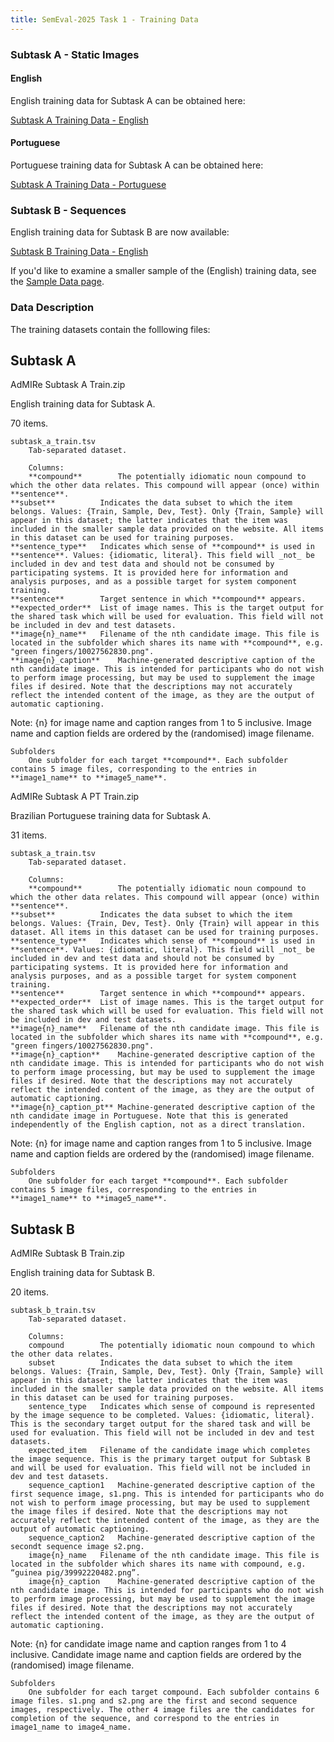 ```yaml
---
title: SemEval-2025 Task 1 - Training Data
---
```



### Subtask A - Static Images

#### English

English training data for Subtask A can be obtained here:

[Subtask A Training Data - English](https://drive.google.com/file/d/1D5zcLxejMpYMZUD63Ljd8LhV18MycJPY/view?usp=drive_link)

#### Portuguese

Portuguese training data for Subtask A can be obtained here:

[Subtask A Training Data - Portuguese](https://drive.google.com/file/d/1wXikkvk5wMP14GNWjkqm662IHKZbzN-R/view?usp=drive_link)


### Subtask B - Sequences

English training data for Subtask B are now available:

[Subtask B Training Data - English](https://drive.google.com/file/d/1SL_1ARAyyWRCq3a0Fq8qhWj8EJwpPY4k/view?usp=sharing)




If you'd like to examine a smaller sample of the (English) training data, see the [Sample Data page](/data/sample/sample_data.md).


### Data Description

The training datasets contain the folllowing files:

## Subtask A

AdMIRe Subtask A Train.zip

English training data for Subtask A.

70 items.


	subtask_a_train.tsv
		Tab-separated dataset.

		Columns:
		**compound**		The potentially idiomatic noun compound to which the other data relates. This compound will appear (once) within **sentence**.
    **subset**			Indicates the data subset to which the item belongs. Values: {Train, Sample, Dev, Test}. Only {Train, Sample} will appear in this dataset; the latter indicates that the item was included in the smaller sample data provided on the website. All items in this dataset can be used for training purposes.    
    **sentence_type**	Indicates which sense of **compound** is used in **sentence**. Values: {idiomatic, literal}. This field will _not_ be included in dev and test data and should not be consumed by participating systems. It is provided here for information and analysis purposes, and as a possible target for system component training.
    **sentence**		Target sentence in which **compound** appears.
    **expected_order**	List of image names. This is the target output for the shared task which will be used for evaluation. This field will not be included in dev and test datasets.
    **image{n}_name**	Filename of the nth candidate image. This file is located in the subfolder which shares its name with **compound**, e.g. "green fingers/10027562830.png".
    **image{n}_caption**	Machine-generated descriptive caption of the nth candidate image. This is intended for participants who do not wish to perform image processing, but may be used to supplement the image files if desired. Note that the descriptions may not accurately reflect the intended content of the image, as they are the output of automatic captioning.	

Note: {n} for image name and caption ranges from 1 to 5 inclusive.
Image name and caption fields are ordered by the (randomised) image filename.

    Subfolders
		One subfolder for each target **compound**. Each subfolder contains 5 image files, corresponding to the entries in **image1_name** to **image5_name**.


AdMIRe Subtask A PT Train.zip

Brazilian Portuguese training data for Subtask A.

31 items.


	subtask_a_train.tsv
		Tab-separated dataset.

		Columns:
		**compound**		The potentially idiomatic noun compound to which the other data relates. This compound will appear (once) within **sentence**.
    **subset**			Indicates the data subset to which the item belongs. Values: {Train, Dev, Test}. Only {Train} will appear in this dataset. All items in this dataset can be used for training purposes. 
    **sentence_type**	Indicates which sense of **compound** is used in **sentence**. Values: {idiomatic, literal}. This field will _not_ be included in dev and test data and should not be consumed by participating systems. It is provided here for information and analysis purposes, and as a possible target for system component training.
    **sentence**		Target sentence in which **compound** appears.
    **expected_order**	List of image names. This is the target output for the shared task which will be used for evaluation. This field will not be included in dev and test datasets.
    **image{n}_name**	Filename of the nth candidate image. This file is located in the subfolder which shares its name with **compound**, e.g. "green fingers/10027562830.png".
    **image{n}_caption**	Machine-generated descriptive caption of the nth candidate image. This is intended for participants who do not wish to perform image processing, but may be used to supplement the image files if desired. Note that the descriptions may not accurately reflect the intended content of the image, as they are the output of automatic captioning.
    **image{n}_caption_pt**	Machine-generated descriptive caption of the nth candidate image in Portuguese. Note that this is generated independently of the English caption, not as a direct translation.

Note: {n} for image name and caption ranges from 1 to 5 inclusive.
Image name and caption fields are ordered by the (randomised) image filename.

    Subfolders
		One subfolder for each target **compound**. Each subfolder contains 5 image files, corresponding to the entries in **image1_name** to **image5_name**.


## Subtask B

AdMIRe Subtask B Train.zip

English training data for Subtask B.

20 items.

	subtask_b_train.tsv
		Tab-separated dataset.

		Columns:
		compound		The potentially idiomatic noun compound to which the other data relates.
		subset			Indicates the data subset to which the item belongs. Values: {Train, Sample, Dev, Test}. Only {Train, Sample} will appear in this dataset; the latter indicates that the item was included in the smaller sample data provided on the website. All items in this dataset can be used for training purposes.
		sentence_type	Indicates which sense of compound is represented by the image sequence to be completed. Values: {idiomatic, literal}. This is the secondary target output for the shared task and will be used for evaluation. This field will not be included in dev and test datasets.
		expected_item	Filename of the candidate image which completes the image sequence. This is the primary target output for Subtask B and will be used for evaluation. This field will not be included in dev and test datasets.
		sequence_caption1	Machine-generated descriptive caption of the first sequence image, s1.png. This is intended for participants who do not wish to perform image processing, but may be used to supplement the image files if desired. Note that the descriptions may not accurately reflect the intended content of the image, as they are the output of automatic captioning.	
		sequence_caption2	Machine-generated descriptive caption of the secondt sequence image s2.png.
		image{n}_name	Filename of the nth candidate image. This file is located in the subfolder which shares its name with compound, e.g. “guinea pig/39992220482.png”.
		image{n}_caption	Machine-generated descriptive caption of the nth candidate image. This is intended for participants who do not wish to perform image processing, but may be used to supplement the image files if desired. Note that the descriptions may not accurately reflect the intended content of the image, as they are the output of automatic captioning.	

Note: {n} for candidate image name and caption ranges from 1 to 4 inclusive.
Candidate image name and caption fields are ordered by the (randomised) image filename.

	Subfolders
		One subfolder for each target compound. Each subfolder contains 6 image files. s1.png and s2.png are the first and second sequence images, respectively. The other 4 image files are the candidates for completion of the sequence, and correspond to the entries in image1_name to image4_name.
